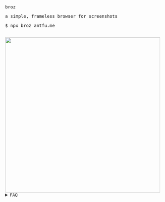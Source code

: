 <samp>

broz

a simple, frameless browser for screenshots

$ npx broz antfu.me

<br>

<img width="500" src="https://user-images.githubusercontent.com/11247099/116829776-5e669980-abd8-11eb-810f-03ec0c0a67cb.png"/>


<details>
<summary>FAQ</summary>

### Drag the Window

There is a hidden dragging area in the top left corner:

![](https://user-images.githubusercontent.com/11247099/116905120-27909200-ac71-11eb-8db8-dbbd0bffff1c.png)

### Close the Window

You can do that by either:

- End the process in Terminal by <kbd>⌘C</kbd> / <kbd>Ctrl</kbd>+<kbd>C</kbd>
- Keyboard shortcuts <kbd>⌘W</kbd> / <kbd>⌘Q</kbd> / <kbd>Alt</kbd>+<kbd>F4</kbd>
- Menu:
![](https://user-images.githubusercontent.com/11247099/116905572-bef5e500-ac71-11eb-9c10-2ebc7986adbd.png)

### Change the URL

Just close it and create another :)

</details>

</samp>
